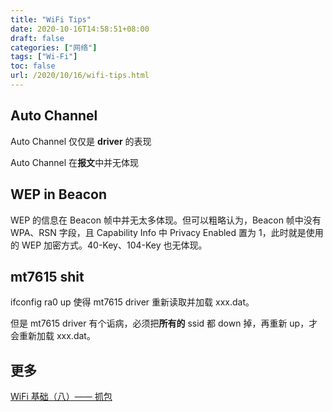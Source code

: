 ```yaml
---
title: "WiFi Tips"
date: 2020-10-16T14:58:51+08:00
draft: false
categories: ["网络"]
tags: ["Wi-Fi"]
toc: false
url: /2020/10/16/wifi-tips.html
---
```


## Auto Channel

Auto Channel 仅仅是 **driver** 的表现

Auto Channel 在**报文**中并无体现

## WEP in Beacon

WEP 的信息在 Beacon 帧中并无太多体现。但可以粗略认为，Beacon 帧中没有 WPA、RSN 字段，且 Capability Info 中 Privacy Enabled 置为 1，此时就是使用的 WEP 加密方式。40-Key、104-Key 也无体现。

## mt7615 shit

ifconfig ra0 up 使得 mt7615 driver 重新读取并加载 xxx.dat。

但是 mt7615 driver 有个诟病，必须把**所有的** ssid 都 down 掉，再重新 up，才会重新加载 xxx.dat。



## 更多

[WiFi 基础（八）—— 抓包](/2020/10/13/wifi-basic-8-capture-package.html)